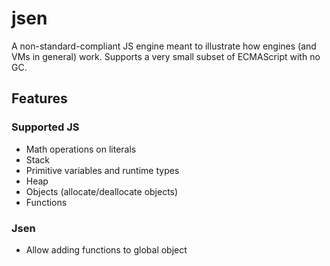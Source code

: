 # jsen

A non-standard-compliant JS engine meant to illustrate how engines (and VMs in general) work. Supports a very small
subset of ECMAScript with no GC.

## Features

### Supported JS
- Math operations on literals
- Stack
- Primitive variables and runtime types
- Heap
- Objects (allocate/deallocate objects)
- Functions

### Jsen
- Allow adding functions to global object


